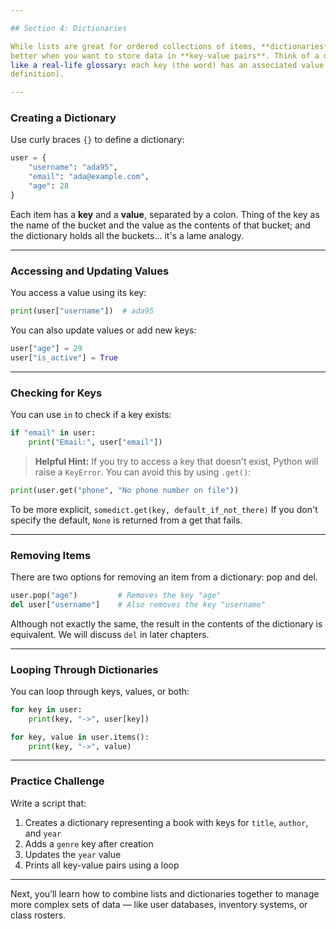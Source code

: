 ```yaml
---

## Section 4: Dictionaries

While lists are great for ordered collections of items, **dictionaries** are
better when you want to store data in **key-value pairs**. Think of a dictionary
like a real-life glossary: each key (the word) has an associated value (the
definition).

---
```


### Creating a Dictionary

Use curly braces `{}` to define a dictionary:

```python
user = {
    "username": "ada95",
    "email": "ada@example.com",
    "age": 28
}
```

Each item has a **key** and a **value**, separated by a colon.  Thing of the key
as the name of the bucket and the value as the contents of that bucket; and the
dictionary holds all the buckets... it's a lame analogy.

---

### Accessing and Updating Values

You access a value using its key:

```python
print(user["username"])  # ada95
```

You can also update values or add new keys:

```python
user["age"] = 29
user["is_active"] = True
```

---

### Checking for Keys

You can use `in` to check if a key exists:

```python
if "email" in user:
    print("Email:", user["email"])
```

> **Helpful Hint:**
> If you try to access a key that doesn't exist, Python will raise a `KeyError`.
> You can avoid this by using `.get()`:

```python
print(user.get("phone", "No phone number on file"))
```

To be more explicit, `somedict.get(key, default_if_not_there)`  If you don't
specify the default, `None` is returned from a get that fails.

---

### Removing Items

There are two options for removing an item from a dictionary: pop and del.

```python
user.pop("age")         # Removes the key "age"
del user["username"]    # Also removes the key "username"
```

Although not exactly the same, the result in the contents of the dictionary is
equivalent.  We will discuss `del` in later chapters.

---

### Looping Through Dictionaries

You can loop through keys, values, or both:

```python
for key in user:
    print(key, "->", user[key])
```

```python
for key, value in user.items():
    print(key, "->", value)
```

---

### Practice Challenge

Write a script that:

1. Creates a dictionary representing a book with keys for `title`, `author`, and
   `year`
2. Adds a `genre` key after creation
3. Updates the `year` value
4. Prints all key-value pairs using a loop

---

Next, you’ll learn how to combine lists and dictionaries together to manage
more complex sets of data — like user databases, inventory systems, or class
rosters.

